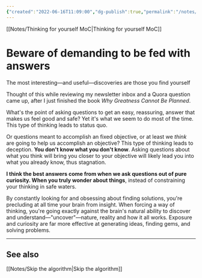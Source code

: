 ```yaml
---
{"created":"2022-06-16T11:09:00","dg-publish":true,"permalink":"/notes/beware-of-demanding-to-be-fed-with-answers/","dgPassFrontmatter":true,"updated":"2024-12-22T16:24:05.246+01:00"}
---
```


[[Notes/Thinking for yourself MoC\|Thinking for yourself MoC]]
# Beware of demanding to be fed with answers
The most interesting—and useful—discoveries are those you find yourself

Thought of this while reviewing my newsletter inbox and a Quora question came up, after I just finished the book *Why Greatness Cannot Be Planned*.

What's the point of asking questions to get an easy, reassuring, answer that makes us feel good and safe? Yet it's what we seem to do most of the time. 
This type of thinking leads to status quo.

Or questions meant to accomplish an fixed objective, or at least we _think_ are going to help us accomplish an objective?
This type of thinking leads to deception. **You don't know what you don't know**. Asking questions about what you think will bring you closer to your objective will likely lead you into what you already know, thus stagnation.

**I think the best answers come from when we ask questions out of pure curiosity. When you truly wonder about things**, instead of constraining your thinking in safe waters.

By constantly looking for and obsessing about finding solutions, you're precluding at all time your brain from insight. When forcing a way of thinking, you're going exactly against the brain's natural ability to discover and understand—"uncover"—nature, reality and how it all works. Exposure and curiosity are far more effective at generating ideas, finding gems, and solving problems.

---
## See also
[[Notes/Skip the algorithm\|Skip the algorithm]]